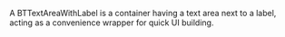 A BTTextAreaWithLabel is a container having a text area next to a label, acting as a convenience wrapper for quick UI building.
